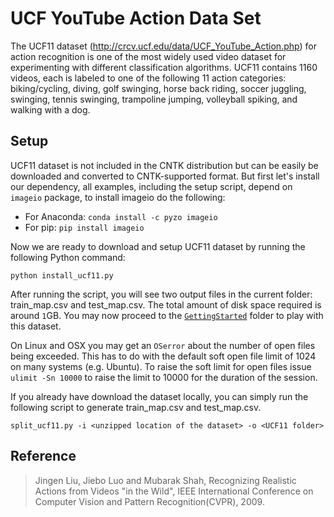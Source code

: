# UCF YouTube Action Data Set

The UCF11 dataset (http://crcv.ucf.edu/data/UCF_YouTube_Action.php) for action recognition is one of the most widely used video dataset for experimenting with different classification algorithms. UCF11 contains 1160 videos, each is labeled to one of the following 11 action categories: biking/cycling, diving, golf swinging, horse back riding, soccer juggling, swinging, tennis swinging, trampoline jumping, volleyball spiking, and walking with a dog.

## Setup

UCF11 dataset is not included in the CNTK distribution but can be easily be
downloaded and converted to CNTK-supported format. But first let's install our dependency, all examples, including the setup script, depend on `imageio` package, to install imageio do the following:

* For Anaconda: `conda install -c pyzo imageio`
* For pip: `pip install imageio`

Now we are ready to download and setup UCF11 dataset by running the following Python command:

`python install_ucf11.py`

After running the script, you will see two output files in the current folder: train_map.csv and test_map.csv. The total amount of disk space required is around `1`GB. You may now proceed to the [`GettingStarted`](../../GettingStarted) folder to play with this dataset.

On Linux and OSX you may get an `OSerror` about the number of open files being exceeded. This has to do with the default soft open file limit of 1024 on many systems (e.g. Ubuntu). To raise the soft limit for open files issue `ulimit -Sn 10000` to raise the limit to 10000 for the duration of the session.

If you already have download the dataset locally, you can simply run the following script to generate train_map.csv and test_map.csv.

`split_ucf11.py -i <unzipped location of the dataset> -o <UCF11 folder>`

## Reference
>Jingen Liu, Jiebo Luo and Mubarak Shah, Recognizing Realistic Actions from Videos "in the Wild", IEEE International Conference on Computer Vision and Pattern Recognition(CVPR), 2009.
